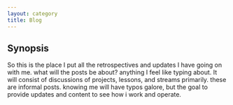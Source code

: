 ```yaml
---
layout: category
title: Blog
---
```


## Synopsis 
So this is the place I put all the retrospectives and updates I have going on with me. what will the posts be about? anything I feel like typing about. It will consist of discussions of projects, lessons, and streams primarily. these are informal posts. knowing me will have typos galore, but the goal to provide updates and content to see how i work and operate.

